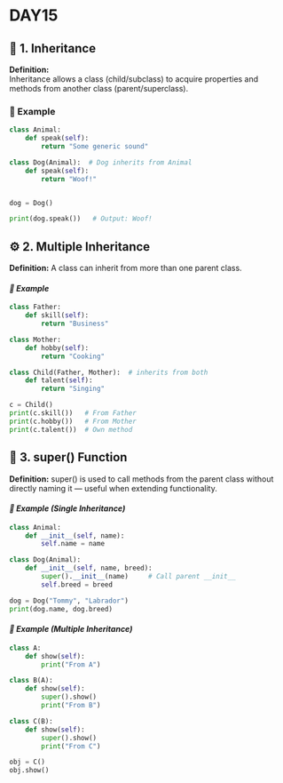 # DAY15

## 📘 1. Inheritance

**Definition:**  
Inheritance allows a class (child/subclass) to acquire properties and methods from another class (parent/superclass).

### 🔹 Example

```python
class Animal:
    def speak(self):
        return "Some generic sound"

class Dog(Animal):  # Dog inherits from Animal
    def speak(self):
        return "Woof!"


dog = Dog()

print(dog.speak())   # Output: Woof!
```

## ⚙️ 2. Multiple Inheritance

__Definition:__
A class can inherit from more than one parent class.

#### ___🔹 Example___

```python
class Father:
    def skill(self):
        return "Business"

class Mother:
    def hobby(self):
        return "Cooking"

class Child(Father, Mother):  # inherits from both
    def talent(self):
        return "Singing"

c = Child()
print(c.skill())   # From Father
print(c.hobby())   # From Mother
print(c.talent())  # Own method

```

## 🧠 3. super() Function

__Definition:__
super() is used to call methods from the parent class without directly naming it — useful when extending functionality.

#### ___🔹 Example (Single Inheritance)___

```python
class Animal:
    def __init__(self, name):
        self.name = name

class Dog(Animal):
    def __init__(self, name, breed):
        super().__init__(name)     # Call parent __init__
        self.breed = breed

dog = Dog("Tommy", "Labrador")
print(dog.name, dog.breed)

```
#### ___🔹 Example (Multiple Inheritance)___

```python
class A:
    def show(self):
        print("From A")

class B(A):
    def show(self):
        super().show()
        print("From B")

class C(B):
    def show(self):
        super().show()
        print("From C")

obj = C()
obj.show()

```

